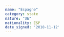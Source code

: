 ```yaml
---
name: "Espagne"
category: state
nature: "UE"
nationality: ESP
date_signed: '2018-11-12'
---
```

    
